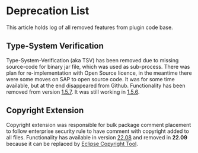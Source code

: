 # Deprecation List

This article holds log of all removed features from plugin code base.

## Type-System Verification

Type-System-Verification (aka TSV) has been removed due to missing source-code for binary jar file, which was used as sub-process. There was plan for re-implementation with Open Source licence, in the meantime there were some moves on SAP to open source code. It was for some time available, but at the end disappeared from Github. Functionality has been removed from version [1.5.7](https://github.com/SAP/hybris-commerce-eclipse-plugin/releases/tag/v1.5.7). It was still working in [1.5.6](https://github.com/SAP/hybris-commerce-eclipse-plugin/releases/tag/v1.5.6).

## Copyright Extension

Copyright extension was responsible for bulk package comment placement to follow enterprise security rule to have comment with copyright added to all files. Functionality has available in version [22.08](https://github.com/SAP/hybris-commerce-eclipse-plugin/releases/tag/v22.8) and removed in **22.09** because it can be replaced by [Eclipse Copyright Tool](https://wiki.eclipse.org/Development_Resources/How_to_Use_Eclipse_Copyright_Tool).

